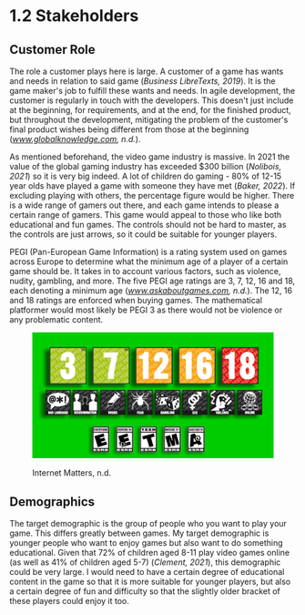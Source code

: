 # 1.2 Stakeholders

## Customer Role

The role a customer plays here is large. A customer of a game has wants and needs in relation to said game (_Business LibreTexts, 2019_). It is the game maker's job to fulfill these wants and needs. In agile development, the customer is regularly in touch with the developers. This doesn't just include at the beginning, for requirements, and at the end, for the finished product, but throughout the development, mitigating the problem of the customer's final product wishes being different from those at the beginning (_www.globalknowledge.com, n.d._).

As mentioned beforehand, the video game industry is massive. In 2021 the value of the global gaming industry has exceeded $300 billion (_Nolibois, 2021_) so it is very big indeed. A lot of children do gaming - 80% of 12-15 year olds have played a game with someone they have met (_Baker, 2022_). If excluding playing with others, the percentage figure would be higher. There is a wide range of gamers out there, and each game intends to please a certain range of gamers. This game would appeal to those who like both educational and fun games. The controls should not be hard to master, as the controls are just arrows, so it could be suitable for younger players.

PEGI (Pan-European Game Information) is a rating system used on games across Europe to determine what the minimum age of a player of a certain game should be. It takes in to account various factors, such as violence, nudity, gambling, and more. The five PEGI age ratings are 3, 7, 12, 16 and 18, each denoting a minimum age (_www.askaboutgames.com, n.d._). The 12, 16 and 18 ratings are enforced when buying games. The mathematical platformer would most likely be PEGI 3 as there would not be violence or any problematic content.

<figure><img src="../.gitbook/assets/image (3) (1) (1) (1) (1) (1) (1).png" alt=""><figcaption><p>Internet Matters, n.d.</p></figcaption></figure>

## Demographics

The target demographic is the group of people who you want to play your game. This differs greatly between games. My target demographic is younger people who want to enjoy games but also want to do something educational. Given that 72% of children aged 8-11 play video games online (as well as 41% of children aged 5-7) (_Clement, 2021_), this demographic could be very large. I would need to have a certain degree of educational content in the game so that it is more suitable for younger players, but also a certain degree of fun and difficulty so that the slightly older bracket of these players could enjoy it too.
